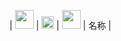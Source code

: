 

| <img src="https://raw.githubusercontent.com/fmz200/wool_scripts/main/icons/lige47/spotify(green).png" width="30"></img> | [<img src="https://gitlab.com/lodepuly/iconlibrary/-/raw/main/App_icon/120px/Loon.png" width="20"></img>](https://www.nsloon.com/openloon/import?plugin=https://gist.githubusercontent.com/IC58G/71ce2555c90717c71882bc4f9f233320/raw/Unlock-R.plugin) | <img src="https://raw.githubusercontent.com/fmz200/wool_scripts/main/icons/apps/Apple_iTunesStore.png" width="30"></img> | 名称 | 